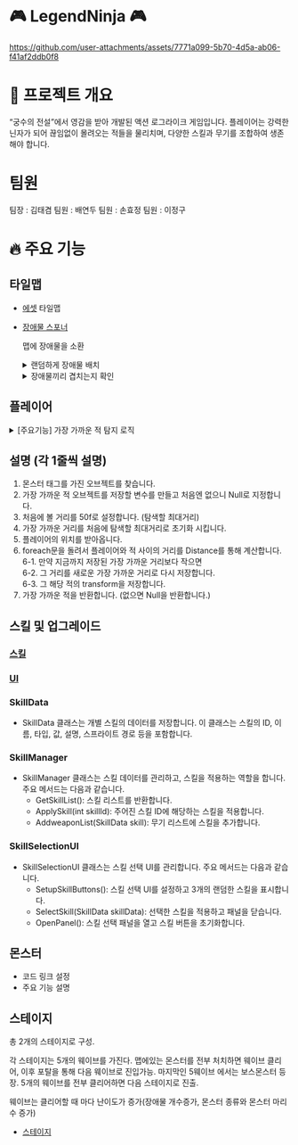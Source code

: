# 🎮 LegendNinja 🎮

https://github.com/user-attachments/assets/7771a099-5b70-4d5a-ab06-f41af2ddb0f8


# 📌 프로젝트 개요
“궁수의 전설”에서 영감을 받아 개발된 액션 로그라이크 게임입니다. 
플레이어는 강력한 닌자가 되어 끊임없이 몰려오는 적들을 물리치며, 다양한 스킬과 무기를 조합하여 생존해야 합니다. 
# 팀원
팀장 : 김태겸
팀원 : 배연두
팀원 : 손효정
팀원 : 이정구

# 🔥 주요 기능
## 타일맵
- [에셋](https://pixel-boy.itch.io/ninja-adventure-asset-pack)
  타일맵

- [장애물 스포너](https://github.com/BeautifulMaple/LegendNinja/blob/main/Assets/Scripts/Map/ObstacleSpawner.cs)

  맵에 장애물을 소환
  <details>
  <summary>랜덤하게 장애물 배치</summary>

   ```
    public void SpawnObstacles(Vector2 position, int prefabIndex)
    {
        if (obstaclePrefabs.Length == 0) return;

        prefabIndex = Mathf.Clamp(prefabIndex, 0, obstaclePrefabs.Length - 1);
        GameObject obstacle = Instantiate(obstaclePrefabs[prefabIndex], position, Quaternion.identity);
        spawnedObstacles.Add(obstacle); //생성된 장애물을 리스트에 추가
       
    }

    Vector2 GetRandomPosition()
    {
        float x = Random.Range(-mapSize.x / 2, mapSize.x / 2);
        float y = Random.Range(-mapSize.y / 2, mapSize.y / 2);
        return new Vector2(x, y);
    }
   ```
  </details>

  <details>
    <summary>장애물끼리 겹치는지 확인</summary>
    ```
    private bool IsPositionOccupied(Vector2 position,List<Vector2> _spawnedPosition)
    {
        foreach (Vector2 spawnedPosiotion in _spawnedPosition)
        {
            if (Vector2.Distance(position, spawnedPosiotion) < 4f) 
            {
                return true;
            }
        }

        return false;
    }
  ```
  </details>
  


  

## 플레이어 
<details><summary> [주요기능] 가장 가까운 적 탐지 로직</summary>

  ```
  Transform FindCloseMonster()
  {
    GameObject[] monsters = GameObject.FindGameObjectsWithTag("Monster"); 
    Transform ClosestEnemy = null;
    float MaxDistance = 50f; 
    float ClosestDistance = MaxDistance;
    Vector2 PlayerPos = transform.position; 
    foreach (GameObject monster in monsters)
        {
            float Distance = Vector2.Distance(PlayerPos, monster.transform.position); 
            if (Distance < ClosestDistance) 
            {
                ClosestDistance = Distance; 
                ClosestEnemy = monster.transform; 
        }
    }
    return ClosestEnemy; 
  }
  ```
</details>

## 설명 (각 1줄씩 설명)<br>
1. 몬스터 태그를 가진 오브젝트를 찾습니다.<br>
2. 가장 가까운 적 오브젝트를 저장할 변수를 만들고 처음엔 없으니 Null로 지정합니다.<br>
3. 처음에 볼 거리를 50f로 설정합니다. (탐색할 최대거리)<br>
4. 가장 가까운 거리를 처음에 탐색할 최대거리로 초기화 시킵니다.<br>
5. 플레이어의 위치를 받아옵니다.<br>
6. foreach문을 돌려서 플레이어와 적 사이의 거리를 Distance를 통해 계산합니다.<br>
6-1. 만약 지금까지 저장된 가장 가까운 거리보다 작으면<br>
6-2. 그 거리를 새로운 가장 가까운 거리로 다시 저장합니다.<br>
6-3. 그 해당 적의 transform을 저장합니다.<br>
7. 가장 가까운 적을 반환합니다. (없으면 Null을 반환합니다.)<br>

## 스킬 및 업그레이드
### [스킬](https://github.com/BeautifulMaple/LegendNinja/tree/main/Assets/Scripts/Skill)
### [UI](https://github.com/BeautifulMaple/LegendNinja/blob/main/Assets/Scripts/UI/SkillSelectionUI.cs)
### SkillData
  - SkillData 클래스는 개별 스킬의 데이터를 저장합니다. 이 클래스는 스킬의 ID, 이름, 타입, 값, 설명, 스프라이트 경로 등을 포함합니다.
### SkillManager
  - SkillManager 클래스는 스킬 데이터를 관리하고, 스킬을 적용하는 역할을 합니다. 주요 메서드는 다음과 같습니다.
    - GetSkillList(): 스킬 리스트를 반환합니다.
    - ApplySkill(int skillId): 주어진 스킬 ID에 해당하는 스킬을 적용합니다.
    - AddweaponList(SkillData skill): 무기 리스트에 스킬을 추가합니다.
### SkillSelectionUI
  - SkillSelectionUI 클래스는 스킬 선택 UI를 관리합니다. 주요 메서드는 다음과 같습니다.
    - SetupSkillButtons(): 스킬 선택 UI를 설정하고 3개의 랜덤한 스킬을 표시합니다.
    - SelectSkill(SkillData skillData): 선택한 스킬을 적용하고 패널을 닫습니다.
    - OpenPanel(): 스킬 선택 패널을 열고 스킬 버튼을 초기화합니다.
## 몬스터
- 코드 링크 설정
- 주요 기능 설명
## 스테이지
총 2개의 스테이지로 구성.

각 스테이지는 5개의 웨이브를 가진다. 맵에있는 몬스터를 전부 처치하면 웨이브 클리어, 이후 포탈을 통해 다음 웨이브로 진입가능. 마지막인 5웨이브 에서는 보스몬스터 등장. 5개의 웨이브를 전부 클리어하면 다음 스테이지로 진출.

웨이브는 클리어할 때 마다 난이도가 증가(장애물 개수증가, 몬스터 종류와 몬스터 마리수 증가) 

- [스테이지](https://github.com/BeautifulMaple/LegendNinja/blob/main/Assets/Scripts/Map/WaveManager.cs)


  
